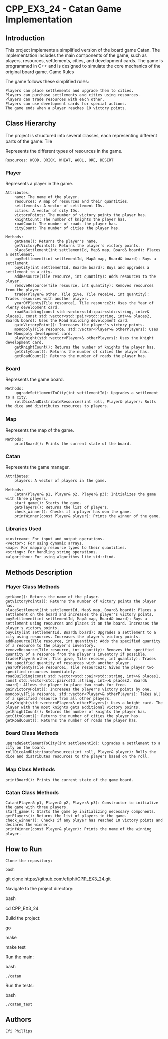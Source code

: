 # CPP_EX3_24 - Catan Game Implementation
## Introduction

This project implements a simplified version of the board game Catan. The implementation includes the main components of the game, such as players, resources, settlements, cities, and development cards. The game is programmed in C++ and is designed to simulate the core mechanics of the original board game.
Game Rules

The game follows these simplified rules:

    Players can place settlements and upgrade them to cities.
    Players can purchase settlements and cities using resources.
    Players can trade resources with each other.
    Players can use development cards for special actions.
    The game ends when a player reaches 10 victory points.

## Class Hierarchy

The project is structured into several classes, each representing different parts of the game:
Tile

Represents the different types of resources in the game.

    Resources: WOOD, BRICK, WHEAT, WOOL, ORE, DESERT

### Player

Represents a player in the game.

    Attributes:
        name: The name of the player.
        resources: A map of resources and their quantities.
        settlements: A vector of settlement IDs.
        cities: A vector of city IDs.
        victoryPoints: The number of victory points the player has.
        knightCount: The number of knights the player has.
        roadCount: The number of roads the player has.
        cityCount: The number of cities the player has.

    Methods:
        getName(): Returns the player's name.
        getVictoryPoints(): Returns the player's victory points.
        placeSettlement(int settlementId, Map& map, Board& board): Places a settlement.
        buySettlement(int settlementId, Map& map, Board& board): Buys a settlement.
        buyCity(int settlementId, Board& board): Buys and upgrades a settlement to a city.
        addResource(Tile resource, int quantity): Adds resources to the player.
        removeResource(Tile resource, int quantity): Removes resources from the player.
        trade(Player& other, Tile give, Tile receive, int quantity): Trades resources with another player.
        yearOfPlenty(Tile resource1, Tile resource2): Uses the Year of Plenty development card.
        roadBuilding(const std::vector<std::pair<std::string, int>>& places1, const std::vector<std::pair<std::string, int>>& places2, Board& board): Uses the Road Building development card.
        gainVictoryPoint(): Increases the player's victory points.
        monopoly(Tile resource, std::vector<Player>& otherPlayers): Uses the Monopoly development card.
        playKnight(std::vector<Player>& otherPlayers): Uses the Knight development card.
        getKnightCount(): Returns the number of knights the player has.
        getCityCount(): Returns the number of cities the player has.
        getRoadCount(): Returns the number of roads the player has.

### Board

Represents the game board.

    Methods:
        upgradeSettlementToCity(int settlementId): Upgrades a settlement to a city.
        rollDiceAndDistributeResources(int roll, Player& player): Rolls the dice and distributes resources to players.

### Map

Represents the map of the game.

    Methods:
        printBoard(): Prints the current state of the board.

### Catan

Represents the game manager.

    Attributes:
        players: A vector of players in the game.

    Methods:
        Catan(Player& p1, Player& p2, Player& p3): Initializes the game with three players.
        start_game(): Starts the game.
        getPlayers(): Returns the list of players.
        check_winner(): Checks if a player has won the game.
        printWinner(const Player& player): Prints the winner of the game.

### Libraries Used

    <iostream>: For input and output operations.
    <vector>: For using dynamic arrays.
    <map>: For mapping resource types to their quantities.
    <string>: For handling string operations.
    <algorithm>: For using algorithms like std::find.

## Methods Description
### Player Class Methods

    getName(): Returns the name of the player.
    getVictoryPoints(): Returns the number of victory points the player has.
    placeSettlement(int settlementId, Map& map, Board& board): Places a settlement on the board and increases the player's victory points.
    buySettlement(int settlementId, Map& map, Board& board): Buys a settlement using resources and places it on the board. Increases the player's victory points.
    buyCity(int settlementId, Board& board): Upgrades a settlement to a city using resources. Increases the player's victory points.
    addResource(Tile resource, int quantity): Adds the specified quantity of a resource to the player's inventory.
    removeResource(Tile resource, int quantity): Removes the specified quantity of a resource from the player's inventory if possible.
    trade(Player& other, Tile give, Tile receive, int quantity): Trades the specified quantity of resources with another player.
    yearOfPlenty(Tile resource1, Tile resource2): Gives the player two specified resources immediately.
    roadBuilding(const std::vector<std::pair<std::string, int>>& places1, const std::vector<std::pair<std::string, int>>& places2, Board& board): Allows the player to place two roads for free.
    gainVictoryPoint(): Increases the player's victory points by one.
    monopoly(Tile resource, std::vector<Player>& otherPlayers): Takes all of a specified resource from all other players.
    playKnight(std::vector<Player>& otherPlayers): Uses a knight card. The player with the most knights gets additional victory points.
    getKnightCount(): Returns the number of knights the player has.
    getCityCount(): Returns the number of cities the player has.
    getRoadCount(): Returns the number of roads the player has.

### Board Class Methods

    upgradeSettlementToCity(int settlementId): Upgrades a settlement to a city on the board.
    rollDiceAndDistributeResources(int roll, Player& player): Rolls the dice and distributes resources to the players based on the roll.

### Map Class Methods

    printBoard(): Prints the current state of the game board.

### Catan Class Methods

    Catan(Player& p1, Player& p2, Player& p3): Constructor to initialize the game with three players.
    start_game(): Starts the game by initializing necessary components.
    getPlayers(): Returns the list of players in the game.
    check_winner(): Checks if any player has reached 10 victory points and declares the winner.
    printWinner(const Player& player): Prints the name of the winning player.

## How to Run

    Clone the repository:

    bash

git clone https://github.com/efiphi/CPP_EX3_24.git

Navigate to the project directory:

bash

cd CPP_EX3_24

Build the project:

go

make

make test

Run the main:

bash

    ./catan

Run the tests:

bash

    ./catan_test

## Authors

    Efi Phillips
